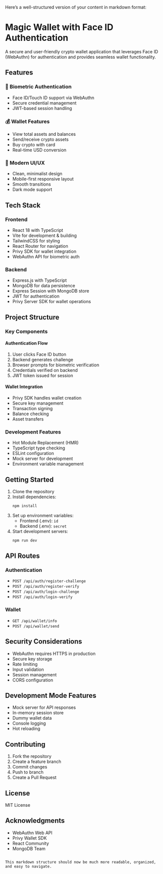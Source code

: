 Here’s a well-structured version of your content in markdown format:

# Magic Wallet with Face ID Authentication

A secure and user-friendly crypto wallet application that leverages Face ID (WebAuthn) for authentication and provides seamless wallet functionality.

## Features

### 🔐 Biometric Authentication
- Face ID/Touch ID support via WebAuthn
- Secure credential management
- JWT-based session handling

### 💰 Wallet Features
- View total assets and balances
- Send/receive crypto assets
- Buy crypto with card
- Real-time USD conversion

### 🎨 Modern UI/UX
- Clean, minimalist design
- Mobile-first responsive layout
- Smooth transitions
- Dark mode support

## Tech Stack

### Frontend
- React 18 with TypeScript
- Vite for development & building
- TailwindCSS for styling
- React Router for navigation
- Privy SDK for wallet integration
- WebAuthn API for biometric auth

### Backend
- Express.js with TypeScript
- MongoDB for data persistence
- Express Session with MongoDB store
- JWT for authentication
- Privy Server SDK for wallet operations

## Project Structure

### Key Components

#### Authentication Flow
1. User clicks Face ID button
2. Backend generates challenge
3. Browser prompts for biometric verification
4. Credentials verified on backend
5. JWT token issued for session

#### Wallet Integration
- Privy SDK handles wallet creation
- Secure key management
- Transaction signing
- Balance checking
- Asset transfers

### Development Features
- Hot Module Replacement (HMR)
- TypeScript type checking
- ESLint configuration
- Mock server for development
- Environment variable management

## Getting Started

1. Clone the repository
2. Install dependencies:
   ```bash
   npm install
   ```
3. Set up environment variables:
   - Frontend (.env): `id`
   - Backend (.env): `secret`
4. Start development servers:
   ```bash
   npm run dev
   ```

## API Routes

### Authentication
- `POST /api/auth/register-challenge`
- `POST /api/auth/register-verify`
- `POST /api/auth/login-challenge`
- `POST /api/auth/login-verify`

### Wallet
- `GET /api/wallet/info`
- `POST /api/wallet/send`

## Security Considerations
- WebAuthn requires HTTPS in production
- Secure key storage
- Rate limiting
- Input validation
- Session management
- CORS configuration

## Development Mode Features
- Mock server for API responses
- In-memory session store
- Dummy wallet data
- Console logging
- Hot reloading

## Contributing
1. Fork the repository
2. Create a feature branch
3. Commit changes
4. Push to branch
5. Create a Pull Request

## License
MIT License

## Acknowledgments
- WebAuthn Web API
- Privy Wallet SDK
- React Community
- MongoDB Team
```

This markdown structure should now be much more readable, organized, and easy to navigate.
